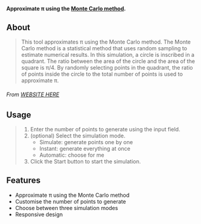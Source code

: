 #### Approximate π using the [Monte Carlo method](https://en.wikipedia.org/wiki/Monte_Carlo_method).

## About
> This tool approximates π using the Monte Carlo method. The Monte Carlo method is a statistical method that uses random sampling to estimate numerical results. In this simulation, a circle is inscribed in a quadrant. The ratio between the area of the circle and the area of the square is π/4. By randomly selecting points in the quadrant, the ratio of points inside the circle to the total number of points is used to approximate π.
###### From [WEBSITE HERE](https://google.com)

## Usage
> 1. Enter the number of points to generate using the input field.
> 2. (optional) Select the simulation mode.
>    - Simulate: generate points one by one
>    - Instant: generate everything at once
>    - Automatic: choose for me
> 3. Click the Start button to start the simulation.

## Features
- Approximate π using the Monte Carlo method
- Customise the number of points to generate
- Choose between three simulation modes
- Responsive design